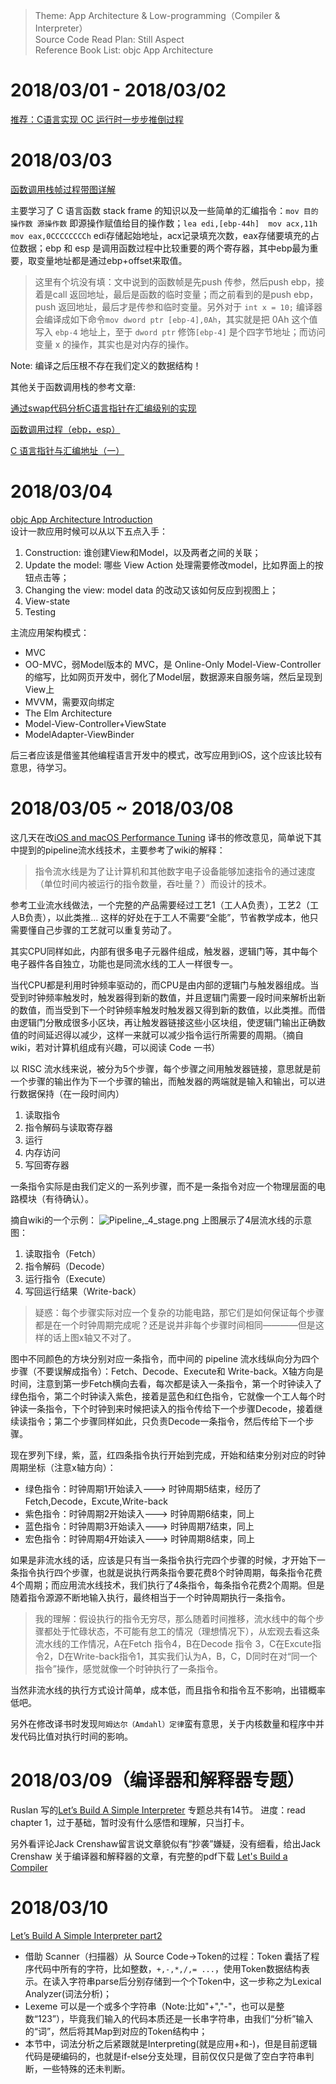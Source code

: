 > Theme: App Architecture & Low-programming（Compiler & Interpreter）    
> Source Code Read Plan: Still Aspect      
> Reference Book List: objc App Architecture

# 2018/03/01 - 2018/03/02

[推荐：C语言实现 OC 运行时一步步推倒过程](https://github.com/colourful987/2018-Read-Record/blob/master/2018-02/resource/C_IMP_Runtime.md)


# 2018/03/03
[函数调用栈帧过程带图详解](http://blog.csdn.net/IT_10/article/details/52986350)

主要学习了 C 语言函数 stack frame 的知识以及一些简单的汇编指令：`mov 目的操作数 源操作数` 即源操作赋值给目的操作数；`lea edi,[ebp-44h]  mov acx,11h  mov eax,0CCCCCCCCh` edi存储起始地址，acx记录填充次数，eax存储要填充的占位数据；ebp 和 esp 是调用函数过程中比较重要的两个寄存器，其中ebp最为重要，取变量地址都是通过ebp+offset来取值。
> 这里有个坑没有填：文中说到的函数帧是先push 传参，然后push ebp，接着是call 返回地址，最后是函数的临时变量；而之前看到的是push ebp，push 返回地址，最后才是传参和临时变量。另外对于 `int x = 10;` 编译器会编译成如下命令`mov dword ptr [ebp-4],0Ah`，其实就是把 0Ah 这个值写入 `ebp-4` 地址上，至于 `dword ptr` 修饰`[ebp-4]` 是个四字节地址；而访问变量 x 的操作，其实也是对内存的操作。

Note: 编译之后压根不存在我们定义的数据结构！

其他关于函数调用栈的参考文章:    

[通过swap代码分析C语言指针在汇编级别的实现](http://www.cnblogs.com/inevermore/p/4393124.html)

[函数调用过程（ebp，esp） ](http://blog.163.com/yichangjun1989@126/blog/static/131972028201442221956603/)

[C 语言指针与汇编地址（一）](http://blog.csdn.net/lanchunhui/article/details/51366513)

# 2018/03/04
[objc App Architecture Introduction](https://www.objc.io/books/app-architecture/)     
设计一款应用时候可以从以下五点入手：
1. Construction: 谁创建View和Model，以及两者之间的关联；
2. Update the model: 哪些 View Action 处理需要修改model，比如界面上的按钮点击等；
3. Changing the view: model data 的改动又该如何反应到视图上；
4. View-state
5. Testing

主流应用架构模式：
* MVC
* OO-MVC，弱Model版本的 MVC，是 Online-Only Model-View-Controller的缩写，比如网页开发中，弱化了Model层，数据源来自服务端，然后呈现到View上
* MVVM，需要双向绑定
* The Elm Architecture
* Model-View-Controller+ViewState
* ModelAdapter-ViewBinder

后三者应该是借鉴其他编程语言开发中的模式，改写应用到iOS，这个应该比较有意思，待学习。


# 2018/03/05 ~ 2018/03/08
这几天在改[iOS and macOS Performance Tuning](https://www.amazon.com/iOS-macOS-Performance-Tuning-Objective-C/dp/0321842847) 译书的修改意见，简单说下其中提到的pipeline流水线技术，主要参考了wiki的解释：
> 指令流水线是为了让计算机和其他数字电子设备能够加速指令的通过速度（单位时间内被运行的指令数量，吞吐量？）而设计的技术。

参考工业流水线做法，一个完整的产品需要经过工艺1（工人A负责），工艺2（工人B负责），以此类推...
这样的好处在于工人不需要“全能”，节省教学成本，他只需要懂自己步骤的工艺就可以重复劳动了。

其实CPU同样如此，内部有很多电子元器件组成，触发器，逻辑门等，其中每个电子器件各自独立，功能也是同流水线的工人一样很专一。

当代CPU都是利用时钟频率驱动的，而CPU是由内部的逻辑门与触发器组成。当受到时钟频率触发时，触发器得到新的数值，并且逻辑门需要一段时间来解析出新的数值，而当受到下一个时钟频率触发时触发器又得到新的数值，以此类推。而借由逻辑门分散成很多小区块，再让触发器链接这些小区块组，使逻辑门输出正确数值的时间延迟得以减少，这样一来就可以减少指令运行所需要的周期。（摘自wiki，若对计算机组成有兴趣，可以阅读 Code 一书）

以 RISC 流水线来说，被分为5个步骤，每个步骤之间用触发器链接，意思就是前一个步骤的输出作为下一个步骤的输出，而触发器的两端就是输入和输出，可以进行数据保持（在一段时间内）
1. 读取指令
2. 指令解码与读取寄存器
3. 运行
4. 内存访问
5. 写回寄存器

一条指令实际是由我们定义的一系列步骤，而不是一条指令对应一个物理层面的电路模块（有待确认）。

摘自wiki的一个示例：
![Pipeline,_4_stage.png](quiver-image-url/BCD07DE7C6E403B80F7056CC9F5B463D.png)
上图展示了4层流水线的示意图：
1. 读取指令（Fetch）
2. 指令解码（Decode）
3. 运行指令（Execute）
4. 写回运行结果（Write-back）

> 疑惑：每个步骤实际对应一个复杂的功能电路，那它们是如何保证每个步骤都是在一个时钟周期完成呢？还是说并非每个步骤时间相同————但是这样的话上图x轴又不对了。

图中不同颜色的方块分别对应一条指令，而中间的 pipeline 流水线纵向分为四个步骤（不要误解成指令）：Fetch、Decode、Execute和 Write-back。X轴方向是时间，注意到第一步Fetch横向去看，每次都是读入一条指令，第一个时钟读入了绿色指令，第二个时钟读入紫色，接着是蓝色和红色指令，它就像一个工人每个时钟读一条指令，下个时钟到来时候把读入的指令传给下一个步骤Decode，接着继续读指令；第二个步骤同样如此，只负责Decode一条指令，然后传给下一个步骤。

现在罗列下绿，紫，蓝，红四条指令执行开始到完成，开始和结束分别对应的时钟周期坐标（注意x轴方向）：
* 绿色指令：时钟周期1开始读入---> 时钟周期5结束，经历了Fetch,Decode，Excute,Write-back
* 紫色指令：时钟周期2开始读入---> 时钟周期6结束，同上
* 蓝色指令：时钟周期3开始读入---> 时钟周期7结束，同上
* 宏色指令：时钟周期4开始读入---> 时钟周期8结束，同上

如果是非流水线的话，应该是只有当一条指令执行完四个步骤的时候，才开始下一条指令执行四个步骤，也就是说执行两条指令要花费8个时钟周期，每条指令花费4个周期；而应用流水线技术，我们执行了4条指令，每条指令花费2个周期。但是随着指令源源不断地输入执行，最终相当于一个时钟周期执行一条指令。

> 我的理解：假设执行的指令无穷尽，那么随着时间推移，流水线中的每个步骤都处于忙碌状态，不可能有怠工的情况（理想情况下），从宏观去看这条流水线的工作情况，A在Fetch 指令4，B在Decode 指令 3，C在Excute指令2，D在Write-back指令1，其实我们认为A，B，C，D同时在对“同一个指令”操作，感觉就像一个时钟执行了一条指令。

当然非流水线的执行方式设计简单，成本低，而且指令和指令互不影响，出错概率低吧。

另外在修改译书时发现`阿姆达尔（Amdahl）定律`蛮有意思，关于内核数量和程序中并发代码比值对执行时间的影响。

# 2018/03/09（编译器和解释器专题）
Ruslan 写的[Let’s Build A Simple Interpreter](https://ruslanspivak.com/lsbasi-part1/) 专题总共有14节。
进度：read chapter 1，过于基础，暂时没有什么感悟和理解，只当打卡。

另外看评论Jack Crenshaw留言说文章貌似有“抄袭”嫌疑，没有细看，给出Jack Crenshaw 关于编译器和解释器的文章，有完整的pdf下载
[Let's Build a Compiler](https://compilers.iecc.com/crenshaw/)

# 2018/03/10
[Let’s Build A Simple Interpreter part2](https://ruslanspivak.com/lsbasi-part2/)    
* 借助 Scanner（扫描器）从 Source Code->Token的过程：Token 囊括了程序代码中所有的字符，比如整数，`+,-,*,/,= ...`，使用Token数据结构表示。在读入字符串parse后分别存储到一个个Token中，这一步称之为Lexical Analyzer(词法分析)；
* Lexeme 可以是一个或多个字符串（Note:比如"+","-"，也可以是整数“123”），毕竟我们输入的代码本质还是一长串字符串，由我们“分析”输入的“词”，然后将其Map到对应的Token结构中；
* 本节中，词法分析之后紧跟就是Interpreting(就是应用+和-)，但是目前逻辑代码是硬编码的，也就是if-else分支处理，目前仅仅只是做了空白字符串判断，一些特殊的还未判断。

